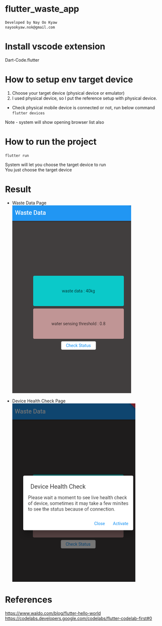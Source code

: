 # flutter_waste_app
    Developed by Nay Oo Kyaw
    nayookyaw.nok@gmail.com

# Install vscode extension
Dart-Code.flutter

# How to setup env target device
1. Choose your target device (physical device or emulator)
2. I used physical device, so I put the reference setup with physical device.

* Check physical mobile device is connected or not, run below command <br>
`flutter devices`

Note - system will show opening browser list also <br>

# How to run the project
`flutter run`

System will let you choose the target device to run <br>
You just choose the target device <br>

# Result

* Waste Data Page <br>
![alt text](./screenshoots/waste-data-home.png)

* Device Health Check Page <br>
![alt text](./screenshoots/device-check-modal.png)

# References
https://www.waldo.com/blog/flutter-hello-world <br>
https://codelabs.developers.google.com/codelabs/flutter-codelab-first#0 <br>
